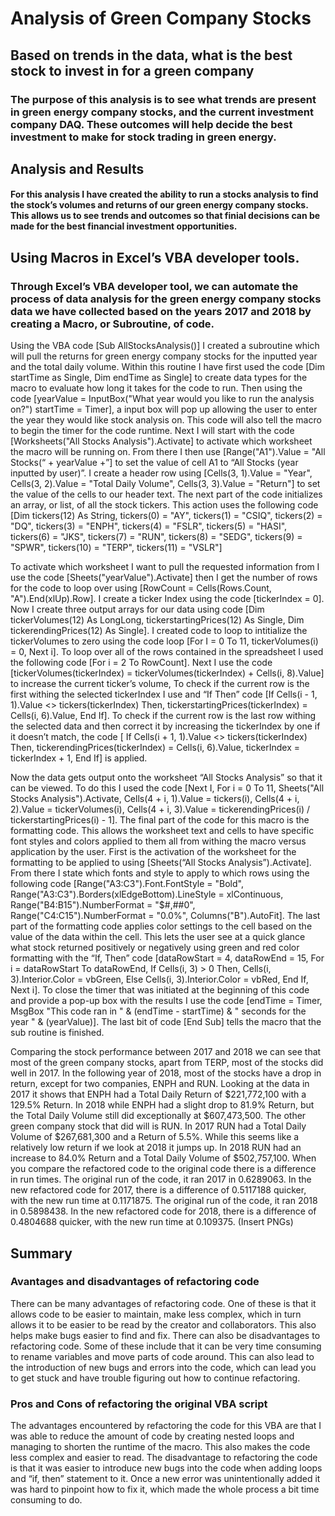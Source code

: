 # Analysis of Green Company Stocks

## Based on trends in the data, what is the best stock to invest in for a green company

### The purpose of this analysis is to see what trends are present in green energy company stocks, and the current investment company DAQ. These outcomes will help decide the best investment to make for stock trading in green energy.

## Analysis and Results

#### For this analysis I have created the ability to run a stocks analysis to find the stock’s volumes and returns of our green energy company stocks. This allows us to see trends and outcomes so that finial decisions can be made for the best financial investment opportunities. 

## Using Macros in Excel’s VBA developer tools.

### Through Excel’s VBA developer tool, we can automate the process of data analysis for the green energy company stocks data we have collected based on the years 2017 and 2018 by creating a Macro, or Subroutine, of code. 
  Using the VBA code [Sub AllStocksAnalysis()] I created a subroutine which will pull the returns for green energy company stocks for the inputted year and the total daily volume. Within this routine I have first used the code [Dim startTime as Single, Dim endTime as Single] to create data types for the macro to evaluate how long it takes for the code to run. Then using the code [yearValue = InputBox("What year would you like to run the analysis on?") startTime = Timer], a input box will pop up allowing the user to enter the year they would like stock analysis on. This code will also tell the macro to begin the timer for the code runtime. Next I will start with the code [Worksheets("All Stocks Analysis").Activate] to activate which worksheet the macro will be running on. From there I then use [Range("A1").Value = "All Stocks(“ + yearValue +”] to set the value of cell A1 to “All Stocks (year inputted by user)”. I create a header row using [Cells(3, 1).Value = "Year", Cells(3, 2).Value = "Total Daily Volume", Cells(3, 3).Value = "Return"] to set the value of the cells to our header text. The next part of the code initializes an array, or list, of all the stock tickers. This action uses the following code [Dim tickers(12) As String, tickers(0) = "AY", tickers(1) = "CSIQ", tickers(2) = "DQ", tickers(3) = "ENPH", tickers(4) = "FSLR", tickers(5) = "HASI", tickers(6) = "JKS",  tickers(7) = "RUN",  tickers(8) = "SEDG", tickers(9) = "SPWR", tickers(10) = "TERP", tickers(11) = "VSLR"]

  To activate which worksheet I want to pull the requested information from I use the code [Sheets("yearValue").Activate] then I get the number of rows for the code to loop over using [RowCount = Cells(Rows.Count, "A").End(xlUp).Row]. I create a ticker Index using the code [tickerIndex = 0]. Now I create three output arrays for our data using code [Dim tickerVolumes(12) As LongLong, tickerstartingPrices(12) As Single, Dim tickerendingPrices(12) As Single].  I created code to loop to intitialize the tickerVolumes to zero using the code loop [For I = 0 To 11, tickerVolumes(i) = 0, Next i]. To loop over all of the rows contained in the spreadsheet I used the following code [For i = 2 To RowCount]. Next I use the code [tickerVolumes(tickerIndex) = tickerVolumes(tickerIndex) + Cells(i, 8).Value]  to increase the current ticker’s volume, To check if the current row is the first withing the selected tickerIndex I use and “If Then” code [If Cells(i - 1, 1).Value <> tickers(tickerIndex) Then, tickerstartingPrices(tickerIndex) = Cells(i, 6).Value,  End If].  To check if the current row is the last row withing the selected data and then correct it by increasing the tickerIndex by one if it doesn’t match, the code [ If Cells(i + 1, 1).Value <> tickers(tickerIndex) Then, tickerendingPrices(tickerIndex) = Cells(i, 6).Value, tickerIndex = tickerIndex + 1, End If] is applied.
  
  Now the data gets output onto the worksheet “All Stocks Analysis” so that it can be viewed. To do this I used the code [Next I, For i = 0 To 11, Sheets("All Stocks Analysis").Activate, Cells(4 + i, 1).Value = tickers(i), Cells(4 + i, 2).Value = tickerVolumes(i),  Cells(4 + i, 3).Value = tickerendingPrices(i) / tickerstartingPrices(i) - 1]. The final part of the code for this macro is the formatting code. This allows the worksheet text and cells to have specific font styles and colors applied to them all from withing the macro versus application by the user. First is the activation of the worksheet for the formatting to be applied to using [Sheets(“All Stocks Analysis”).Activate]. From there I state which fonts and style to apply to which rows using the following code [Range("A3:C3").Font.FontStyle = "Bold", Range("A3:C3").Borders(xlEdgeBottom).LineStyle = xlContinuous, Range("B4:B15").NumberFormat = "$#,##0", Range("C4:C15").NumberFormat = "0.0%", Columns("B").AutoFit]. The last part of the formatting code applies color settings to the cell based on the value of the data within the cell. This lets the user see at a quick glance what stock returned positively or negatively using green and red color formatting with the “If, Then” code [dataRowStart = 4, dataRowEnd = 15, For i = dataRowStart To dataRowEnd, If Cells(i, 3) > 0 Then,  Cells(i, 3).Interior.Color = vbGreen, Else Cells(i, 3).Interior.Color = vbRed, End If,  Next i]. To close the timer that was initiated at the beginning of this code and provide a pop-up box with the results I use the code [endTime = Timer, MsgBox "This code ran in " & (endTime - startTime) & " seconds for the year " & (yearValue)]. The last bit of code [End Sub] tells the macro that the sub routine is finished.

  Comparing the stock performance between 2017 and 2018 we can see that most of the green company stocks, apart from TERP, most of the stocks did well in 2017. In the following year of 2018, most of the stocks have a drop in return, except for two companies, ENPH and RUN. Looking at the data in 2017 it shows that ENPH had a Total Daily Return of $221,772,100 with a 129.5% Return. In 2018 while ENPH had a slight drop to 81.9% Return, but the Total Daily Volume still did exceptionally at $607,473,500.  The other green company stock that did will is RUN. In 2017 RUN had a Total Daily Volume of $267,681,300 and a Return of 5.5%. While this seems like a relatively low return if we look at 2018 it jumps up.  In 2018 RUN had an increase to 84.0% Return and a Total Daily Volume of $502,757,100.
When you compare the refactored code to the original code there is a difference in run times. The original run of the code, it ran 2017 in 0.6289063. In the new refactored code for 2017, there is a difference of 0.5117188 quicker, with the new run time at 0.1171875. The original run of the code, it ran 2018 in 0.5898438. In the new refactored code for 2018, there is a difference of 0.4804688 quicker, with the new run time at 0.109375. (Insert PNGs)

## Summary

### Avantages and disadvantages of refactoring code
  There can be many advantages of refactoring code. One of these is that it allows code to be easier to maintain, make less complex, which in turn allows it to be easier to be read by the creator and collaborators. This also helps make bugs easier to find and fix. 
There can also be disadvantages to refactoring code. Some of these include that it can be very time consuming to rename variables and move parts of code around. This can also lead to the introduction of new bugs and errors into the code, which can lead you to get stuck and have trouble figuring out how to continue refactoring.

### Pros and Cons of refactoring the original VBA script
  The advantages encountered by refactoring the code for this VBA are that I was able to reduce the amount of code by creating nested loops and managing to shorten the runtime of the macro. This also makes the code less complex and easier to read. The disadvantage to refactoring the code is that it was easier to introduce new bugs into the code when adding loops and “if, then” statement to it. Once a new error was unintentionally added it was hard to pinpoint how to fix it, which made the whole process a bit time consuming to do. 
